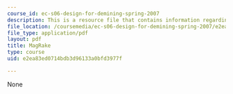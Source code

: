 ```yaml
---
course_id: ec-s06-design-for-demining-spring-2007
description: This is a resource file that contains information regarding magrake.
file_location: /coursemedia/ec-s06-design-for-demining-spring-2007/e2ea83ed0714bdb3d96133a0bfd3977f_MITEC_S06S07_mag_rake.pdf
file_type: application/pdf
layout: pdf
title: MagRake
type: course
uid: e2ea83ed0714bdb3d96133a0bfd3977f

---
```

None